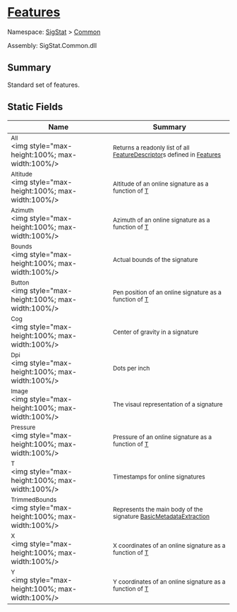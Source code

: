 # [Features](./Features.md)

Namespace: [SigStat]() > [Common](./README.md)

Assembly: SigStat.Common.dll

## Summary
Standard set of features.

## Static Fields

| Name | Summary | 
| --- | --- | 
| <sub>All</sub><div style="pointer-events:none; cursor:default; width=200"><img style="max-height:100%; max-width:100%/></div>| <sub>Returns a readonly list of all [FeatureDescriptor](https://github.com/hargitomi97/sigstat/blob/master/docs/md/SigStat/Common/FeatureDescriptor.md)s defined in [Features](https://github.com/hargitomi97/sigstat/blob/master/docs/md/SigStat/Common/Features.md)</sub>| <br>
| <sub>Altitude</sub><div style="pointer-events:none; cursor:default; width=200"><img style="max-height:100%; max-width:100%/></div>| <sub>Altitude of an online signature as a function of [T](https://github.com/hargitomi97/sigstat/blob/master/docs/md/SigStat/Common/Features.md)</sub>| <br>
| <sub>Azimuth</sub><div style="pointer-events:none; cursor:default; width=200"><img style="max-height:100%; max-width:100%/></div>| <sub>Azimuth of an online signature as a function of [T](https://github.com/hargitomi97/sigstat/blob/master/docs/md/SigStat/Common/Features.md)</sub>| <br>
| <sub>Bounds</sub><div style="pointer-events:none; cursor:default; width=200"><img style="max-height:100%; max-width:100%/></div>| <sub>Actual bounds of the signature</sub>| <br>
| <sub>Button</sub><div style="pointer-events:none; cursor:default; width=200"><img style="max-height:100%; max-width:100%/></div>| <sub>Pen position of an online signature as a function of [T](https://github.com/hargitomi97/sigstat/blob/master/docs/md/SigStat/Common/Features.md)</sub>| <br>
| <sub>Cog</sub><div style="pointer-events:none; cursor:default; width=200"><img style="max-height:100%; max-width:100%/></div>| <sub>Center of gravity in a signature</sub>| <br>
| <sub>Dpi</sub><div style="pointer-events:none; cursor:default; width=200"><img style="max-height:100%; max-width:100%/></div>| <sub>Dots per inch</sub>| <br>
| <sub>Image</sub><div style="pointer-events:none; cursor:default; width=200"><img style="max-height:100%; max-width:100%/></div>| <sub>The visaul representation of a signature</sub>| <br>
| <sub>Pressure</sub><div style="pointer-events:none; cursor:default; width=200"><img style="max-height:100%; max-width:100%/></div>| <sub>Pressure of an online signature as a function of [T](https://github.com/hargitomi97/sigstat/blob/master/docs/md/SigStat/Common/Features.md)</sub>| <br>
| <sub>T</sub><div style="pointer-events:none; cursor:default; width=200"><img style="max-height:100%; max-width:100%/></div>| <sub>Timestamps for online signatures</sub>| <br>
| <sub>TrimmedBounds</sub><div style="pointer-events:none; cursor:default; width=200"><img style="max-height:100%; max-width:100%/></div>| <sub>Represents the main body of the signature [BasicMetadataExtraction](https://github.com/hargitomi97/sigstat/blob/master/docs/md/SigStat/Common/BasicMetadataExtraction.md)</sub>| <br>
| <sub>X</sub><div style="pointer-events:none; cursor:default; width=200"><img style="max-height:100%; max-width:100%/></div>| <sub>X coordinates of an online signature as a function of [T](https://github.com/hargitomi97/sigstat/blob/master/docs/md/SigStat/Common/Features.md)</sub>| <br>
| <sub>Y</sub><div style="pointer-events:none; cursor:default; width=200"><img style="max-height:100%; max-width:100%/></div>| <sub>Y coordinates of an online signature as a function of [T](https://github.com/hargitomi97/sigstat/blob/master/docs/md/SigStat/Common/Features.md)</sub>| <br>


